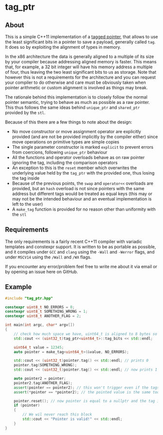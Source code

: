 # tag_ptr

## About

This is a simple C++11 implementation of a [tagged pointer](https://en.wikipedia.org/wiki/Tagged_pointer), that allows to use the least significant bits in a pointer to save a payload, generally called `tag`. It does so by exploiting the alignment of types in memory.

In the x86 architecture the data is generally aligned to a multiple of its size by your compiler because addressing aligned memory is faster. This means that, for example, a 32 bit integer will have his memory address a multiple of four, thus leaving the two least significant bits to us as storage. Note that however this is not a requirements for the architecture and you can request your compiler to do otherwise and care must be obviously taken when pointer arithmetic or custom alignment is involved as things may break.

The rationale behind this implementation is to closely follow the normal pointer semantic, trying to behave as much as possible as a raw pointer. This thus follows the same ideas behind `unique_ptr` and `shared_ptr` provided by the `stl`.

Because of this there are a few things to note about the design:
* No move constructor or move assignment operator are explicitly provided (and are not be provided implicitly by the compiler either) since move operations on primitive types are simple copies
* The single parameter constructor is marked `explicit` to prevent errors from coercions, following `unique_ptr` behaviour
* All the functions and operator overloads behave as on raw pointer ignoring the tag, including the comparison operators
* An exception to this is the `reset` member which overwrites the underlying value held by the `tag_ptr` with the provided one, thus losing the tag inside
* Because of the previous points, the `swap` and `operator<<` overloads are provided, but an `hash` overload is not since pointers with the same address but different tags would be treated as equal keys (this may or may not be the intended behaviour and an eventual implementation is left to the user)
* A `make_tag` function is provided for no reason other than uniformity with the `stl`

## Requirements

The only requirements is a fairly recent C++11 compiler with variadic templates and constexpr support. It is written to be as portable as possible, and it compiles under `GCC` and `clang` using the `-Wall` and `-Werror` flags, and under `MSCV14` using the `/Wall` and `/WX` flags.

If you encounter any error/problem feel free to write me about it via email or by opening an issue here on GitHub.

## Example

```cpp
#include "tag_ptr.hpp"

constexpr uint8_t NO_ERRORS = 0;
constexpr uint8_t SOMETHING_WRONG = 1;
constexpr uint8_t ANOTHER_FLAG = 2;

int main(int argc, char* argv[])
{
	// check how much space we have, uint64_t is aligned to 8 bytes so 3 bits available
	std::cout << (uint32_t)tag_ptr<uint64_t>::tag_bits << std::endl;

	uint64_t value = 12345;
	auto pointer = make_tag<uint64_t>(&value, NO_ERRORS);

	std::cout << (uint32_t)pointer.tag() << std::endl; // prints 0
	pointer.tag(SOMETHING_WRONG);
	std::cout << (uint32_t)pointer.tag() << std::endl; // now prints 1

	auto pointer2 = pointer;
	pointer2.tag(ANOTHER_FLAG);
	assert(pointer == pointer2); // this won't trigger even if the tags are different
	assert(*pointer == *pointer2); // the pointed value is the same too

	pointer.reset(); // now pointer is equal to a nullptr and the tag is 0
	if (pointer)
	{
		// We wil never reach this block
		std::cout << "Pointer is valid!" << std::endl;
	}
}
```